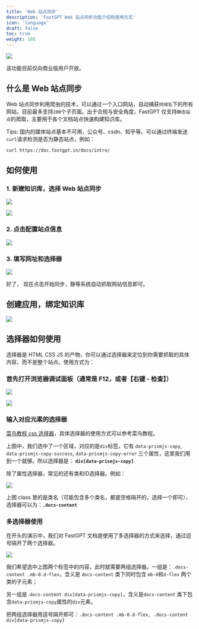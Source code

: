 ```yaml
---
title: 'Web 站点同步'
description: 'FastGPT Web 站点同步功能介绍和使用方式'
icon: 'language'
draft: false
toc: true
weight: 105
---
```


![](/imgs/webSync1.jpg)

该功能目前仅向商业版用户开放。

## 什么是 Web 站点同步

Web 站点同步利用爬虫的技术，可以通过一个入口网站，自动捕获`同域名`下的所有网站，目前最多支持`200`个子页面。出于合规与安全角度，FastGPT 仅支持`静态站点`的爬取，主要用于各个文档站点快速构建知识库。

Tips: 国内的媒体站点基本不可用，公众号、csdn、知乎等。可以通过终端发送`curl`请求检测是否为静态站点，例如：

```bash
curl https://doc.fastgpt.in/docs/intro/
```

## 如何使用

### 1. 新建知识库，选择 Web 站点同步

![](/imgs/webSync2.png)

![](/imgs/webSync3.png)

### 2. 点击配置站点信息

![](/imgs/webSync4.png)

### 3. 填写网址和选择器

![](/imgs/webSync5.jpg)

好了， 现在点击开始同步，静等系统自动抓取网站信息即可。


## 创建应用，绑定知识库

![](/imgs/webSync6.jpg)

## 选择器如何使用

选择器是 HTML CSS JS 的产物，你可以通过选择器来定位到你需要抓取的具体内容，而不是整个站点。使用方式为：

### 首先打开浏览器调试面板（通常是 F12，或者【右键 - 检查】）

![](/imgs/webSync7.jpg)

![](/imgs/webSync8.jpg)

### 输入对应元素的选择器

[菜鸟教程 css 选择器](https://www.runoob.com/cssref/css-selectors.html)，具体选择器的使用方式可以参考菜鸟教程。

上图中，我们选中了一个区域，对应的是`div`标签，它有 `data-prismjs-copy`, `data-prismjs-copy-success`, `data-prismjs-copy-error` 三个属性，这里我们用到一个就够。所以选择器是：
**`div[data-prismjs-copy]`**

除了属性选择器，常见的还有类和ID选择器。例如：

![](/imgs/webSync9.jpg)

上图 class 里的是类名（可能包含多个类名，都是空格隔开的，选择一个即可），选择器可以为：**`.docs-content`**

### 多选择器使用

在开头的演示中，我们对 FastGPT 文档是使用了多选择器的方式来选择，通过逗号隔开了两个选择器。

![](/imgs/webSync10.jpg)

我们希望选中上图两个标签中的内容，此时就需要两组选择器。一组是：`.docs-content .mb-0.d-flex`，含义是 `docs-content` 类下同时包含 `mb-0`和`d-flex` 两个类的子元素；

另一组是`.docs-content div[data-prismjs-copy]`，含义是`docs-content` 类下包含`data-prismjs-copy`属性的`div`元素。

把两组选择器用逗号隔开即可：`.docs-content .mb-0.d-flex, .docs-content div[data-prismjs-copy]`